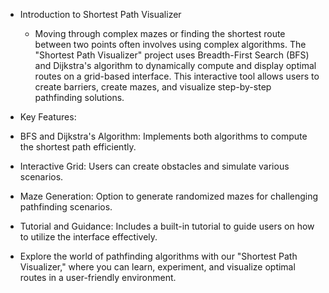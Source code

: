 - Introduction to Shortest Path Visualizer

  - Moving through complex mazes or finding the shortest route between two points often involves using complex algorithms. The "Shortest Path Visualizer" project uses Breadth-First Search (BFS) and Dijkstra's algorithm to dynamically compute and display optimal routes on a grid-based interface. This interactive tool allows users to create barriers, create mazes, and visualize step-by-step pathfinding solutions.

- Key Features:

 - BFS and Dijkstra's Algorithm: Implements both algorithms to compute the shortest path efficiently.
 - Interactive Grid: Users can create obstacles and simulate various scenarios.
 - Maze Generation: Option to generate randomized mazes for challenging pathfinding scenarios.
 - Tutorial and Guidance: Includes a built-in tutorial to guide users on how to utilize the interface effectively.
 - Explore the world of pathfinding algorithms with our "Shortest Path Visualizer," where you can learn, experiment, and visualize optimal routes in a user-friendly environment.
